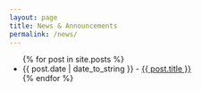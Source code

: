 ```yaml
---
layout: page
title: News & Announcements
permalink: /news/
---
```


<div id="posts">
  <ul>
    {% for post in site.posts %}
      <li><span>{{ post.date | date_to_string }}</span> - <a href="{{ site.baseurl }}{{ post.url }}">{{ post.title }}</a></li>
    {% endfor %}
  </ul>
</div>